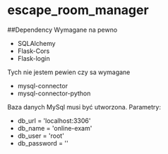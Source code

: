 # escape_room_manager

##Dependency
Wymagane na pewno 
* SQLAlchemy
* Flask-Cors
* Flask-login

Tych nie jestem pewien czy sa wymagane
* mysql-connector
* mysql-connector-python

Baza danych MySql
musi być utworzona. Parametry:
* db_url = 'localhost:3306'
* db_name = 'online-exam'
* db_user = 'root'
* db_password = ''


